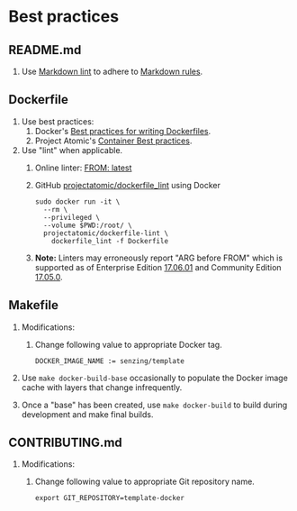 # Best practices

## README.md

1. Use [Markdown lint](https://dlaa.me/markdownlint/) to adhere to
   [Markdown rules](https://github.com/DavidAnson/markdownlint/blob/master/doc/Rules.md).

## Dockerfile

1. Use best practices:
   1. Docker's [Best practices for writing Dockerfiles](https://docs.docker.com/develop/develop-images/dockerfile_best-practices/).
   1. Project Atomic's [Container Best practices](http://docs.projectatomic.io/container-best-practices).
1. Use "lint" when applicable.
   1. Online linter: [FROM: latest](https://www.fromlatest.io)
   1. GitHub [projectatomic/dockerfile_lint](https://github.com/projectatomic/dockerfile_lint) using Docker

      ```console
      sudo docker run -it \
        --rm \
        --privileged \
        --volume $PWD:/root/ \
        projectatomic/dockerfile-lint \
          dockerfile_lint -f Dockerfile
      ```

   1. **Note:** Linters may erroneously report "ARG before FROM" which is supported as of
      Enterprise Edition [17.06.01](https://docs.docker.com/engine/release-notes/#17061-ee-1) and
      Community Edition [17.05.0](https://docs.docker.com/engine/release-notes/#17050-ce).

## Makefile

1. Modifications:
   1. Change following value to appropriate Docker tag.

      ```make
      DOCKER_IMAGE_NAME := senzing/template
      ```

1. Use `make docker-build-base` occasionally to populate the Docker image cache with layers that change infrequently.
1. Once a "base" has been created, use `make docker-build` to build during development and make final builds.

## CONTRIBUTING.md

1. Modifications:
   1. Change following value to appropriate Git repository name.

      ```markdown
      export GIT_REPOSITORY=template-docker
      ```
